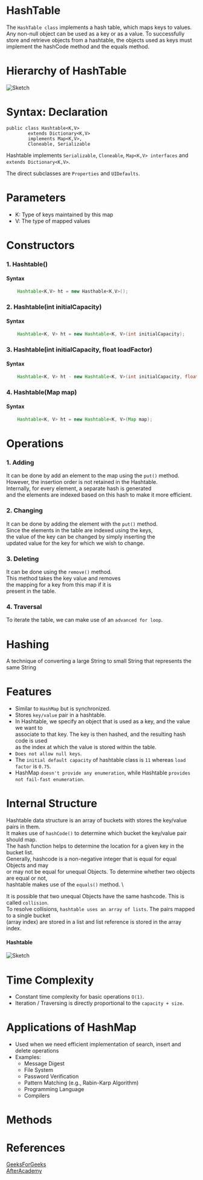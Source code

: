 # HashTable

The `HashTable class` implements a hash table, which maps keys to values.
Any non-null object can be used as a key or as a value. To successfully 
store and retrieve objects from a hashtable, the objects used as keys
must implement the hashCode method and the equals method.

# Hierarchy of HashTable
![Sketch](../assets/image4.png)

# Syntax: Declaration
```
public class Hashtable<K,V> 
        extends Dictionary<K,V> 
        implements Map<K,V>, 
        Cloneable, Serializable
```
Hashtable implements `Serializable`, `Cloneable`,
`Map<K,V> interfaces` and `extends Dictionary<K,V>`.

The direct subclasses are `Properties` and `UIDefaults`.

# Parameters
- K: Type of keys maintained by this map
- V: The type of mapped values


# Constructors

###  1. Hashtable()
#### Syntax
```java
    Hashtable<K,V> ht = new Hasthable<K,V>();
```

### 2. Hashtable(int initialCapacity)
#### Syntax
```java
    Hashtable<K, V> ht = new Hashtable<K, V>(int initialCapacity);
```

### 3. Hashtable(int initialCapacity, float loadFactor)
#### Syntax
```java
    Hashtable<K, V> ht - new Hashtable<K, V>(int initialCapacity, float loadFactor)
```

### 4. Hashtable(Map map)
#### Syntax
```java
    Hashtable<K, V> ht = new Hashtable<K, V>(Map map);
```

# Operations

### 1. Adding
It can be done by add an element to the map using the `put()` method.\
However, the insertion order is not retained in the Hashtable.\
Internally, for every element, a separate hash is generated\
and the elements are indexed based on this hash to make it more efficient.

### 2. Changing
It can be done by adding the element with the `put()` method.\
Since the elements in the table are indexed using the keys,\
the value of the key can be changed by simply inserting the\
updated value for the key for which we wish to change.

### 3. Deleting
It can be done using the `remove()` method.\
This method takes the key value and removes\
the mapping for a key from this map if it is\
present in the table.

### 4. Traversal
To iterate the table, we can make use of an `advanced for loop`.

# Hashing
A technique of converting a large String to small String that represents the same String

# Features
- Similar to `HashMap` but is synchronized.
- Stores `key/value` pair in a hashtable.
- In Hashtable, we specify an object that is used as a key, and the value we want to \
  associate to that key. The key is then hashed, and the resulting hash code is used \
  as the index at which the value is stored within the table.
- `Does not allow null keys`.
- The `initial default capacity` of hashtable class is `11` whereas `load factor` is `0.75`.
- HashMap `doesn't provide any enumeration`, while Hashtable `provides not fail-fast enumeration`.

# Internal Structure
Hashtable data structure is an array of buckets with stores the key/value pairs in them. \
It makes use of `hashCode()` to determine which bucket the key/value pair should map. \
The hash function helps to determine the location for a given key in the bucket list. \
Generally, hashcode is a non-negative integer that is equal for equal Objects and may \
or may not be equal for unequal Objects. To determine whether two objects are equal or not, \
hashtable makes use of the `equals()` method. \ 

It is possible that two unequal Objects have the same hashcode. This is called `collision`. \
To resolve collisions, `hashtable uses an array of lists`. The pairs mapped to a single bucket \
(array index) are stored in a list and list reference is stored in the array index.

#### Hashtable
![Sketch](../assets/image5.png)

# Time Complexity
- Constant time complexity for basic operations `O(1)`.
- Iteration / Traversing is directly proportional to the `capacity + size`.

# Applications of HashMap
- Used when we need efficient implementation of search, insert and delete operations
- Examples:
    - Message Digest
    - File System
    - Password Verification
    - Pattern Matching (e.g., Rabin-Karp Algorithm)
    - Programming Language
    - Compilers

# Methods
[//]: # (TODO)

# References
[GeeksForGeeks](https://www.geeksforgeeks.org/hashtable-in-java/) \
[AfterAcademy](https://afteracademy.com/blog/applications-of-hash-table)